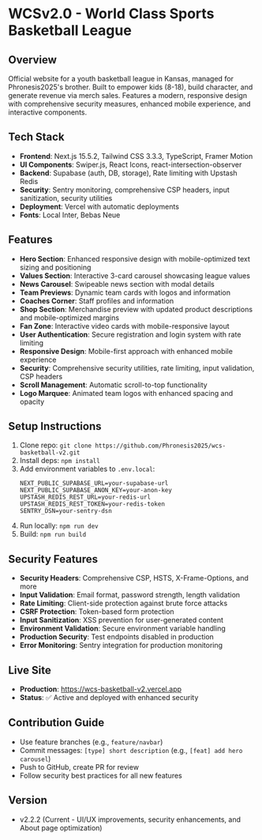 # WCSv2.0 - World Class Sports Basketball League

## Overview

Official website for a youth basketball league in Kansas, managed for Phronesis2025's brother. Built to empower kids (8-18), build character, and generate revenue via merch sales. Features a modern, responsive design with comprehensive security measures, enhanced mobile experience, and interactive components.

## Tech Stack

- **Frontend**: Next.js 15.5.2, Tailwind CSS 3.3.3, TypeScript, Framer Motion
- **UI Components**: Swiper.js, React Icons, react-intersection-observer
- **Backend**: Supabase (auth, DB, storage), Rate limiting with Upstash Redis
- **Security**: Sentry monitoring, comprehensive CSP headers, input sanitization, security utilities
- **Deployment**: Vercel with automatic deployments
- **Fonts**: Local Inter, Bebas Neue

## Features

- **Hero Section**: Enhanced responsive design with mobile-optimized text sizing and positioning
- **Values Section**: Interactive 3-card carousel showcasing league values
- **News Carousel**: Swipeable news section with modal details
- **Team Previews**: Dynamic team cards with logos and information
- **Coaches Corner**: Staff profiles and information
- **Shop Section**: Merchandise preview with updated product descriptions and mobile-optimized margins
- **Fan Zone**: Interactive video cards with mobile-responsive layout
- **User Authentication**: Secure registration and login system with rate limiting
- **Responsive Design**: Mobile-first approach with enhanced mobile experience
- **Security**: Comprehensive security utilities, rate limiting, input validation, CSP headers
- **Scroll Management**: Automatic scroll-to-top functionality
- **Logo Marquee**: Animated team logos with enhanced spacing and opacity

## Setup Instructions

1. Clone repo: `git clone https://github.com/Phronesis2025/wcs-basketball-v2.git`
2. Install deps: `npm install`
3. Add environment variables to `.env.local`:
   ```
   NEXT_PUBLIC_SUPABASE_URL=your-supabase-url
   NEXT_PUBLIC_SUPABASE_ANON_KEY=your-anon-key
   UPSTASH_REDIS_REST_URL=your-redis-url
   UPSTASH_REDIS_REST_TOKEN=your-redis-token
   SENTRY_DSN=your-sentry-dsn
   ```
4. Run locally: `npm run dev`
5. Build: `npm run build`

## Security Features

- **Security Headers**: Comprehensive CSP, HSTS, X-Frame-Options, and more
- **Input Validation**: Email format, password strength, length validation
- **Rate Limiting**: Client-side protection against brute force attacks
- **CSRF Protection**: Token-based form protection
- **Input Sanitization**: XSS prevention for user-generated content
- **Environment Validation**: Secure environment variable handling
- **Production Security**: Test endpoints disabled in production
- **Error Monitoring**: Sentry integration for production monitoring

## Live Site

- **Production**: https://wcs-basketball-v2.vercel.app
- **Status**: ✅ Active and deployed with enhanced security

## Contribution Guide

- Use feature branches (e.g., `feature/navbar`)
- Commit messages: `[type] short description` (e.g., `[feat] add hero carousel`)
- Push to GitHub, create PR for review
- Follow security best practices for all new features

## Version

- v2.2.2 (Current - UI/UX improvements, security enhancements, and About page optimization)
